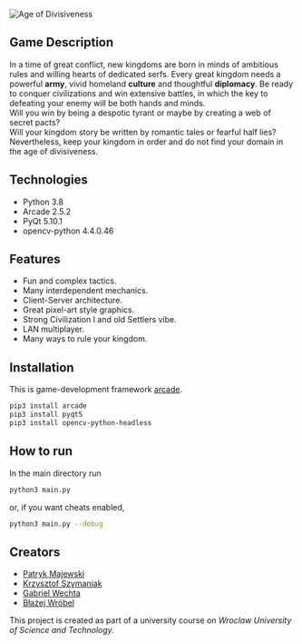 ![Age of Divisiveness](https://github.com/bwcs99/PZ2020-2021/blob/main/resources/images/aod_logo.png?raw=true)

## Game Description
In a time of great conflict, new kingdoms are born in minds of ambitious rules and willing hearts of dedicated serfs. 
Every great kingdom needs a powerful **army**, vivid homeland **culture** and thoughtful **diplomacy**.
Be ready to conquer civilizations and win extensive battles, in which the key to defeating your enemy will be both hands and minds.  
Will you win by being a despotic tyrant or maybe by creating a web of secret pacts?  
Will your kingdom story be written by romantic tales or fearful half lies?  
Nevertheless, keep your kingdom in order and do not find your domain in the age of divisiveness.

## Technologies
* Python 3.8
* Arcade 2.5.2
* PyQt 5.10.1
* opencv-python 4.4.0.46

## Features
* Fun and complex tactics.
* Many interdependent mechanics.
* Client-Server architecture.
* Great pixel-art style graphics.
* Strong Civilization I and old Settlers vibe.
* LAN multiplayer.
* Many ways to rule your kingdom.

## Installation
This is game-development framework [arcade](https://arcade.academy/).

```bash
pip3 install arcade
pip3 install pyqt5
pip3 install opencv-python-headless
```

## How to run
In the main directory run
```bash
python3 main.py
```
or, if you want cheats enabled,
```bash
python3 main.py --debug
```

## Creators
* [Patryk Majewski](https://github.com/chceswieta)
* [Krzysztof Szymaniak](https://github.com/krzysztof-szymaniak)
* [Gabriel Wechta](https://github.com/GabrielWechta)
* [Błażej Wróbel](https://github.com/bwcs99)

This project is created as part of a university course on *Wroclaw University of Science and Technology.*